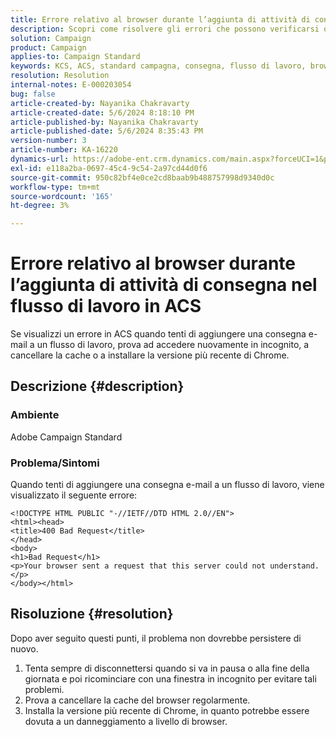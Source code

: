 ```yaml
---
title: Errore relativo al browser durante l’aggiunta di attività di consegna nel flusso di lavoro in ACS
description: Scopri come risolvere gli errori che possono verificarsi quando aggiungi una consegna e-mail a qualsiasi flusso di lavoro in ACS.
solution: Campaign
product: Campaign
applies-to: Campaign Standard
keywords: KCS, ACS, standard campagna, consegna, flusso di lavoro, browser, errore
resolution: Resolution
internal-notes: E-000203054
bug: false
article-created-by: Nayanika Chakravarty
article-created-date: 5/6/2024 8:18:10 PM
article-published-by: Nayanika Chakravarty
article-published-date: 5/6/2024 8:35:43 PM
version-number: 3
article-number: KA-16220
dynamics-url: https://adobe-ent.crm.dynamics.com/main.aspx?forceUCI=1&pagetype=entityrecord&etn=knowledgearticle&id=9fc90ebf-e50b-ef11-9f8a-6045bd0065b6
exl-id: e118a2ba-0697-45c4-9c54-2a97cd44d0f6
source-git-commit: 950c82bf4e0ce2cd8baab9b488757998d9340d0c
workflow-type: tm+mt
source-wordcount: '165'
ht-degree: 3%

---
```


# Errore relativo al browser durante l’aggiunta di attività di consegna nel flusso di lavoro in ACS


Se visualizzi un errore in ACS quando tenti di aggiungere una consegna e-mail a un flusso di lavoro, prova ad accedere nuovamente in incognito, a cancellare la cache o a installare la versione più recente di Chrome.

## Descrizione {#description}


### Ambiente

Adobe Campaign Standard

### Problema/Sintomi

Quando tenti di aggiungere una consegna e-mail a un flusso di lavoro, viene visualizzato il seguente errore:


```
<!DOCTYPE HTML PUBLIC "-//IETF//DTD HTML 2.0//EN">
<html><head>
<title>400 Bad Request</title>
</head>
<body>
<h1>Bad Request</h1>
<p>Your browser sent a request that this server could not understand.</p>
</body></html>
```



## Risoluzione {#resolution}


Dopo aver seguito questi punti, il problema non dovrebbe persistere di nuovo.

1. Tenta sempre di disconnettersi quando si va in pausa o alla fine della giornata e poi ricominciare con una finestra in incognito per evitare tali problemi.
2. Prova a cancellare la cache del browser regolarmente.
3. Installa la versione più recente di Chrome, in quanto potrebbe essere dovuta a un danneggiamento a livello di browser.

